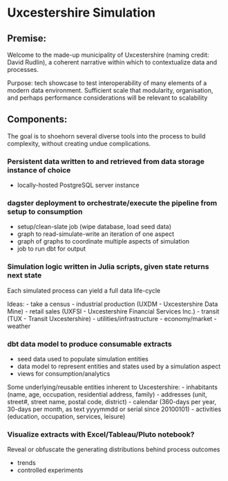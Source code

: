 # Uxcestershire Simulation 

## Premise: 

Welcome to the made-up municipality of Uxcestershire (naming credit: David Rudlin), a coherent narrative within which to contextualize data and processes. 

Purpose: tech showcase to test interoperability of many elements of a modern data environment. Sufficient scale that modularity, organisation, and perhaps performance considerations will be relevant to scalability 


## Components: 

The goal is to shoehorn several diverse tools into the process to build complexity, without creating undue complications.

### Persistent data written to and retrieved from data storage instance of choice 

- locally-hosted PostgreSQL server instance 


### dagster deployment to orchestrate/execute the pipeline from setup to consumption

- setup/clean-slate job (wipe database, load seed data)
- graph to read-simulate-write an iteration of one aspect 
- graph of graphs to coordinate multiple aspects of simulation 
- job to run dbt for output 


### Simulation logic written in Julia scripts, given state returns next state

Each simulated process can yield a full data life-cycle 

Ideas: 
    - take a census 
    - industrial production (UXDM - Uxcestershire Data Mine) 
    - retail sales (UXFSI - Uxcestershire Financial Services Inc.) 
    - transit (TUX - Transit Uxcestershire) 
    - utilities/infrastructure 
    - economy/market 
    - weather 

### dbt data model to produce consumable extracts

- seed data used to populate simulation entities
- data model to represent entities and states used by a simulation aspect 
- views for consumption/analytics 

Some underlying/reusable entities inherent to Uxcestershire: 
    - inhabitants (name, age, occupation, residential address, family)
    - addresses (unit, street#, street name, postal code, district) 
    - calendar (360-days per year, 30-days per month, as text yyyymmdd or serial since 20100101) 
    - activities (education, occupation, services, leisure) 


### Visualize extracts with Excel/Tableau/Pluto notebook?

Reveal or obfuscate the generating distributions behind process outcomes
- trends
- controlled experiments 
